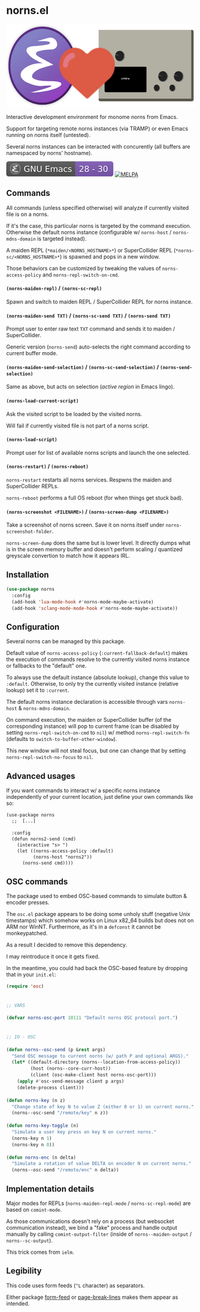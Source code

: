 # norns.el

<div align=center><img alt="logo" width="572" height="222" src="icon.png"></div>

Interactive development environment for monome norns from Emacs.

Support for targeting remote norns instances (via TRAMP) or even Emacs running on norns itself (untested).

Several norns instances can be interacted with concurently (all buffers are namespaced by norns' hostname).

[![GNU Emacs](https://github.com/minad/corfu/blob/screenshots/emacs.svg?raw=true)](https://www.gnu.org/software/emacs/)
[![MELPA](https://melpa.org/packages/norns-badge.svg)](https://melpa.org/#/norns)


## Commands

All commands (unless specified otherwise) will analyze if currently visited file is on a norns.

If it's the case, this particular norns is targeted by the command execution. Otherwise the default norns instance (configurable w/ `norns-host` / `norns-mdns-domain` is targeted instead).

A maiden REPL (`*maiden/<NORNS_HOSTNAME>*`) or SuperCollider REPL (`*norns-sc/<NORNS_HOSTNAME>*`) is spawned and pops in a new window.

Those behaviors can be customized by tweaking the values of `norns-access-policy` and `norns-repl-switch-on-cmd`.


#### `(norns-maiden-repl)` / `(norns-sc-repl)`

Spawn and switch to maiden REPL / SuperCollider REPL for norns instance.


#### `(norns-maiden-send TXT)` / `(norns-sc-send TXT)` / `(norns-send TXT)`

Prompt user to enter raw text `TXT` command and sends it to maiden / SuperCollider.

Generic version (`norns-send`) auto-selects the right command according to current buffer mode.


#### `(norns-maiden-send-selection)` / `(norns-sc-send-selection)` / `(norns-send-selection)`

Same as above, but acts on selection (*active region* in Emacs lingo).


#### `(norns-load-current-script)`

Ask the visited script to be loaded by the visited norns.

Will fail if currently visited file is not part of a norns script.


#### `(norns-load-script)`

Prompt user for list of available norns scripts and launch the one selected.


#### `(norns-restart)` / `(norns-reboot)`

`norns-restart` restarts all norns services. Respwns the maiden and SuperCollider REPLs.

`norns-reboot` performs a full OS reboot (for when things get stuck bad).


#### `(norns-screenshot <FILENAME>)` / `(norns-screen-dump <FILENAME>)`

Take a screenshot of norns screen. Save it on norns itself under `norns-screenshot-folder`.

`norns-screen-dump` does the same but is lower level. It directly dumps what is in the screen memory buffer and doesn't perform scaling / quantized greyscale convertion to match how it appears IRL.


## Installation

```el
(use-package norns
  :config
  (add-hook 'lua-mode-hook #'norns-mode-maybe-activate)
  (add-hook 'sclang-mode-mode-hook #'norns-mode-maybe-activate))
```


## Configuration

Several norns can be managed by this package.

Default value of `norns-access-policy` (`:current-fallback-default`) makes the execution of commands resolve to the currently visited norns instance or fallbacks to the "default" one.

To always use the default instance (absolute lookup), change this value to `:default`. Otherwise, to only try the currently visited instance (relative lookup) set it to `:current`.

The default norns instance declaration is accessible through vars `norns-host` & `norns-mdns-domain`.

On command execution, the maiden or SuperCollider buffer (of the corresponding instance) will pop to current frame (can be disabled by setting `norns-repl-switch-on-cmd` to `nil`) w/ method `norns-repl-switch-fn` (defaults to `switch-to-buffer-other-window`).

This new window will not steal focus, but one can change that by setting `norns-repl-switch-no-focus` to `nil`.


## Advanced usages

If you want commands to interact w/ a specific norns instance independently of your current location, just define your own commands like so:

```elisp
(use-package norns
  ;;  [...]

  :config
  (defun norns2-send (cmd)
    (interactive "s> ")
    (let ((norns-access-policy :default)
          (norns-host "norns2"))
      (norns-send cmd))))
```

## OSC commands

The package used to embed OSC-based commands to simulate button & encoder presses.

The `osc.el` package appears to be doing some unholy stuff (negative Unix timestamps) which somehow works on Linux x82_64 builds but does not on ARM nor WinNT. Furthermore, as it's in a `defconst` it cannot be monkeypatched.

As a result I decided to remove this dependency.

I may reintroduce it once it gets fixed.

In the meantime, you could had back the OSC-based feature by dropping that in your `init.el`:

```el
(require 'osc)


;; VARS

(defvar norns-osc-port 10111 "Default norns OSC protocol port.")


;; IO - OSC

(defun norns--osc-send (p &rest args)
  "Send OSC message to current norns (w/ path P and optional ARGS)."
  (let* ((default-directory (norns--location-from-access-policy))
         (host (norns--core-curr-host))
         (client (osc-make-client host norns-osc-port)))
    (apply #'osc-send-message client p args)
    (delete-process client)))

(defun norns-key (n z)
  "Change state of key N to value Z (either 0 or 1) on current norns."
  (norns--osc-send "/remote/key" n z))

(defun norns-key-toggle (n)
  "Simulate a user key press on key N on current norns."
  (norns-key n 1)
  (norns-key n 0))

(defun norns-enc (n delta)
  "Simulate a rotation of value DELTA on encoder N on current norns."
  (norns--osc-send "/remote/enc" n delta))
```


## Implementation details

Major modes for REPLs (`norns-maiden-repl-mode` / `norns-sc-repl-mode`) are based on `comint-mode`.

As those communications doesn't rely on a process (but websocket communication instead), we bind a "fake" process and handle output manually by calling `comint-output-filter` (inside of `norns--maiden-output` / `norns--sc-output`).

This trick comes from `ielm`.


## Legibility

This code uses form feeds (`^L` character) as separators.

Either package [form-feed](https://github.com/wasamasa/form-feed) or [page-break-lines](https://github.com/purcell/page-break-lines) makes them appear as intended.
